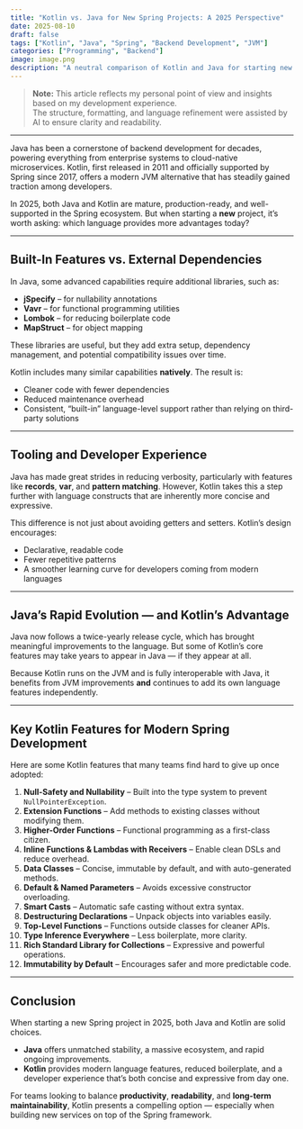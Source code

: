 ```yaml
---
title: "Kotlin vs. Java for New Spring Projects: A 2025 Perspective"
date: 2025-08-10
draft: false
tags: ["Kotlin", "Java", "Spring", "Backend Development", "JVM"]
categories: ["Programming", "Backend"]
image: image.png
description: "A neutral comparison of Kotlin and Java for starting new Spring projects in 2025, covering language features, tooling, and developer experience."
---
```


> **Note:** This article reflects my personal point of view and insights based on my development experience.  
> The structure, formatting, and language refinement were assisted by AI to ensure clarity and readability.

---

Java has been a cornerstone of backend development for decades, powering everything from enterprise systems to cloud-native microservices. Kotlin, first released in 2011 and officially supported by Spring since 2017, offers a modern JVM alternative that has steadily gained traction among developers.

In 2025, both Java and Kotlin are mature, production-ready, and well-supported in the Spring ecosystem. But when starting a **new** project, it’s worth asking: which language provides more advantages today?

---

## Built-In Features vs. External Dependencies

In Java, some advanced capabilities require additional libraries, such as:

- **jSpecify** – for nullability annotations  
- **Vavr** – for functional programming utilities  
- **Lombok** – for reducing boilerplate code  
- **MapStruct** – for object mapping  

These libraries are useful, but they add extra setup, dependency management, and potential compatibility issues over time.

Kotlin includes many similar capabilities **natively**. The result is:

- Cleaner code with fewer dependencies  
- Reduced maintenance overhead  
- Consistent, “built-in” language-level support rather than relying on third-party solutions  

---

## Tooling and Developer Experience

Java has made great strides in reducing verbosity, particularly with features like **records**, **var**, and **pattern matching**. However, Kotlin takes this a step further with language constructs that are inherently more concise and expressive.

This difference is not just about avoiding getters and setters. Kotlin’s design encourages:

- Declarative, readable code  
- Fewer repetitive patterns  
- A smoother learning curve for developers coming from modern languages  

---

## Java’s Rapid Evolution — and Kotlin’s Advantage

Java now follows a twice-yearly release cycle, which has brought meaningful improvements to the language. But some of Kotlin’s core features may take years to appear in Java — if they appear at all.

Because Kotlin runs on the JVM and is fully interoperable with Java, it benefits from JVM improvements **and** continues to add its own language features independently.

---

## Key Kotlin Features for Modern Spring Development

Here are some Kotlin features that many teams find hard to give up once adopted:

1. **Null-Safety and Nullability** – Built into the type system to prevent `NullPointerException`.  
2. **Extension Functions** – Add methods to existing classes without modifying them.  
3. **Higher-Order Functions** – Functional programming as a first-class citizen.  
4. **Inline Functions & Lambdas with Receivers** – Enable clean DSLs and reduce overhead.  
5. **Data Classes** – Concise, immutable by default, and with auto-generated methods.  
6. **Default & Named Parameters** – Avoids excessive constructor overloading.  
7. **Smart Casts** – Automatic safe casting without extra syntax.  
8. **Destructuring Declarations** – Unpack objects into variables easily.  
9. **Top-Level Functions** – Functions outside classes for cleaner APIs.  
10. **Type Inference Everywhere** – Less boilerplate, more clarity.  
11. **Rich Standard Library for Collections** – Expressive and powerful operations.  
12. **Immutability by Default** – Encourages safer and more predictable code.  

---

## Conclusion

When starting a new Spring project in 2025, both Java and Kotlin are solid choices.

- **Java** offers unmatched stability, a massive ecosystem, and rapid ongoing improvements.  
- **Kotlin** provides modern language features, reduced boilerplate, and a developer experience that’s both concise and expressive from day one.

For teams looking to balance **productivity**, **readability**, and **long-term maintainability**, Kotlin presents a compelling option — especially when building new services on top of the Spring framework.
